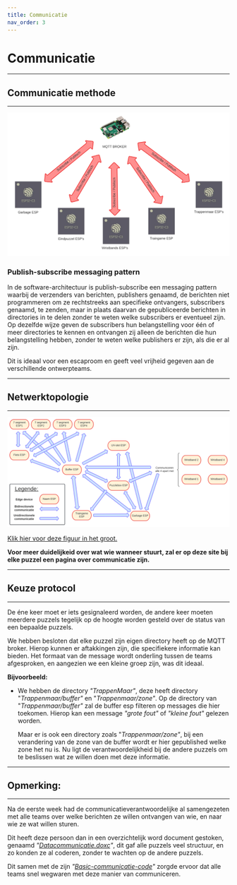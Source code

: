 ```yaml
---
title: Communicatie
nav_order: 3
---
```


# Communicatie

---
## Communicatie methode
---

![](MQTT_broker.svg)

### Publish-subscribe messaging pattern
In de software-architectuur is publish-subscribe een  messaging pattern waarbij de verzenders van berichten, publishers genaamd, de berichten niet programmeren om ze rechtstreeks aan specifieke ontvangers, subscribers genaamd, te zenden, maar in plaats daarvan de gepubliceerde berichten in directories in te delen zonder te weten welke subscribers er eventueel zijn. Op dezelfde wijze geven de subscribers hun belangstelling voor één of meer directories te kennen en ontvangen zij alleen de berichten die hun belangstelling hebben, zonder te weten welke publishers er zijn, als die er al zijn.

Dit is ideaal voor een escaproom en geeft veel vrijheid gegeven aan de verschillende ontwerpteams.

---
## Netwerktopologie
---

![](Netwerktopologie_escaperoom.svg)

[Klik hier voor deze figuur in het groot.](https://raw.githubusercontent.com/PLAN-IT-B/BachelorProefCommunicatieEnEinde/main/Documentatie%20communicatie/Netwerktopologie%20escaperoom.svg)

**Voor meer duidelijkeid over wat wie wanneer stuurt, zal er op deze site bij elke puzzel een pagina over communicatie zijn.**

---
## Keuze protocol
---

De éne keer moet er iets gesignaleerd worden, de andere keer moeten meerdere puzzels tegelijk op de hoogte worden gesteld over de status van een bepaalde puzzels.

We hebben besloten dat elke puzzel zijn eigen directory heeft op de MQTT broker. Hierop kunnen er aftakkingen zijn, die specifiekere informatie kan bieden. Het formaat van de message wordt onderling tussen de teams afgesproken, en aangezien we een kleine groep zijn, was dit ideaal.

**Bijvoorbeeld:**
* We hebben de directory *"TrappenMaar"*, deze heeft directory "*Trappenmaar/buffer"* en "*Trappenmaar/zone"*. Op de directory van "*Trappenmaar/buffer"* zal de buffer esp filteren op messages die hier toekomen. Hierop kan een message *"grote fout"* of *"kleine fout"* gelezen worden.  

    Maar er is ook een directory zoals "*Trappenmaar/zone"*, bij een verandering van de zone van de buffer wordt er hier gepublished welke zone het nu is. Nu ligt de verantwoordelijkheid bij de andere puzzels om te beslissen wat ze willen doen met deze informatie.


---
## Opmerking:
--- 
Na de eerste week had de communicatieverantwoordelijke al samengezeten met alle teams over welke berichten ze willen ontvangen van wie, en naar wie ze wat willen sturen. 

Dit heeft deze persoon dan in een overzichtelijk word document gestoken, genaamd *"[Datacommunicatie.doxc](https://github.com/PLAN-IT-B/BachelorProefCommunicatieEnEinde/blob/main/Documentatie%20communicatie/Datacommunicatie.pdf)"*, dit gaf alle puzzels veel structuur, en zo konden ze al coderen, zonder te wachten op de andere puzzels. 

Dit samen met de zijn *"[Basic-communicatie-code](https://github.com/PLAN-IT-B/BachelorProefCommunicatieEnEinde/tree/main/Documentatie%20communicatie/Basic-communicatie-code)"* zorgde ervoor dat alle teams snel wegwaren met deze manier van communiceren.